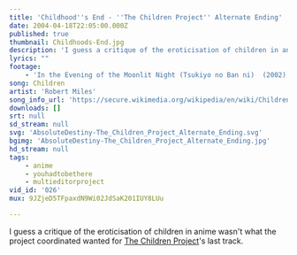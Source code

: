 ```yaml
---
title: 'Childhood''s End - ''The Children Project'' Alternate Ending'
date: 2004-04-18T22:05:00.000Z
published: true
thumbnail: Childhoods-End.jpg
description: 'I guess a critique of the eroticisation of children in anime wasn''t what the project coordinated wanted for <a href="http://www.animemusicvideos.org/members/members_videoinfo.php?v=37053">The Children Project</a>''s last track.'
lyrics: ""
footage:
    - 'In the Evening of the Moonlit Night (Tsukiyo no Ban ni)  (2002)'
song: Children
artist: 'Robert Miles'
song_info_url: 'https://secure.wikimedia.org/wikipedia/en/wiki/Children_(song)'
downloads: []
srt: null
sd_stream: null
svg: 'AbsoluteDestiny-The_Children_Project_Alternate_Ending.svg'
bgimg: 'AbsoluteDestiny-The_Children_Project_Alternate_Ending.jpg'
hd_stream: null
tags:
    - anime
    - youhadtobethere
    - multieditorproject
vid_id: '026'
mux: 9JZjeD5TFpaxdN9Wi02JdSaK201IUY8LUu

---
```

I guess a critique of the eroticisation of children in anime wasn't what the project coordinated wanted for <a href="http://www.animemusicvideos.org/members/members_videoinfo.php?v=37053">The Children Project</a>'s last track.